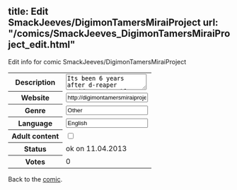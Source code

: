 title: Edit SmackJeeves/DigimonTamersMiraiProject
url: "/comics/SmackJeeves_DigimonTamersMiraiProject_edit.html"
---
Edit info for comic SmackJeeves/DigimonTamersMiraiProject

<form name="comic" action="http://gaepostmail.appengine.com/comic" name="post">
<table class="comicinfo">
<tr>
<th>Description</th><td><textarea name="description">Its been 6 years after d-reaper accident. a stable battling system is created by the goverments for digimons and tamers to direct their fighting instinct, and so that the accident didnt happen again. but is it their only purpose? the tamers knew something was wrong, and they want to find out what. thus digging deep into goverments dark secrets... ------------------------------------------------------ A revamp ver. of my doujin at Digimanga.deviantart.com. But as for now they'll all still conceptual... A project for local doujin publishing (hopefully =w=u) but in the meantime, hope you guys can comment on what can be comment on (story, paneling, angle, pacing...)</textarea></td>
</tr>
<tr>
<th>Website</th><td><input type="text" name="url" value="http://digimontamersmiraiproject.smackjeeves.com/comics/"/></td>
</tr>
<tr>
<th>Genre</th><td><input type="text" name="genre" value="Other"/></td>
</tr>
<tr>
<th>Language</th><td><input type="text" name="language" value="English"/></td>
</tr>
<tr>
<th>Adult content</th><td><input type="checkbox" name="adult" value="adult" /></td>
</tr>
<tr>
<th>Status</th><td>ok on 11.04.2013</td>
</tr>
<tr>
<th>Votes</th><td>0</div></td>
</tr>
</table>
</form>

Back to the [comic](/comics/SmackJeeves_DigimonTamersMiraiProject.html).
